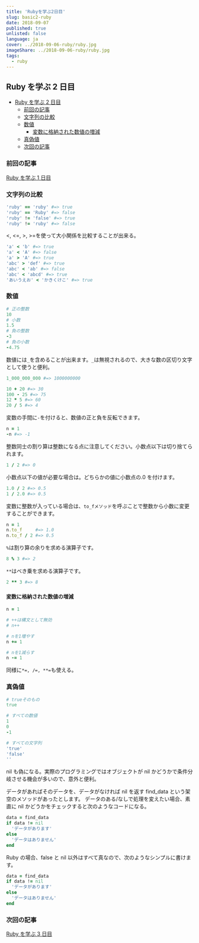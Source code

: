 ```yaml
---
title: 'Rubyを学ぶ2日目'
slug: basic2-ruby
date: 2018-09-07
published: true
unlisted: false
language: ja
cover: ../2018-09-06-ruby/ruby.jpg
imageShare: ../2018-09-06-ruby/ruby.jpg
tags:
  - ruby
---
```


## Ruby を学ぶ 2 日目

- [Ruby を学ぶ 2 日目](#ruby%E3%82%92%E5%AD%A6%E3%81%B6-2%E6%97%A5%E7%9B%AE)
  - [前回の記事](#%E5%89%8D%E5%9B%9E%E3%81%AE%E8%A8%98%E4%BA%8B)
  - [文字列の比較](#%E6%96%87%E5%AD%97%E5%88%97%E3%81%AE%E6%AF%94%E8%BC%83)
  - [数値](#%E6%95%B0%E5%80%A4)
    - [変数に格納された数値の増減](#%E5%A4%89%E6%95%B0%E3%81%AB%E6%A0%BC%E7%B4%8D%E3%81%95%E3%82%8C%E3%81%9F%E6%95%B0%E5%80%A4%E3%81%AE%E5%A2%97%E6%B8%9B)
  - [真偽値](#%E7%9C%9F%E5%81%BD%E5%80%A4)
  - [次回の記事](#%E6%AC%A1%E5%9B%9E%E3%81%AE%E8%A8%98%E4%BA%8B)

### 前回の記事

[Ruby を学ぶ 1 日目](https://yoshikawa.dev/basic-ruby/)

### 文字列の比較

```ruby
'ruby' == 'ruby' #=> true
'ruby' == 'Ruby' #=> false
'ruby' != 'false' #=> true
'ruby' != 'ruby' #=> false
```

<, <=, >, >=を使って大小関係を比較することが出来る。

```ruby
'a' < 'b' #=> true
'a' < 'A' #=> false
'a' > 'A' #=> true
'abc' > 'def' #=> true
'abc' < 'ab' #=> false
'abc' < 'abcd' #=> true
'あいうえお' < 'かきくけこ' #=> true
```

### 数値

```ruby
# 正の整数
10
# 小数
1.5
# 負の整数
-3
# 負の小数
-4.75
```

数値には`_`を含めることが出来ます。`_`は無視されるので、大きな数の区切り文字として使うと便利。

```ruby
1_000_000_000 #=> 1000000000
```

```ruby
10 + 20 #=> 30
100 - 25 #=> 75
12 * 5 #=> 60
20 / 5 #=> 4
```

変数の手間に`-`を付けると、数値の正と負を反転できます。

```ruby
n = 1
-n #=> -1
```

整数同士の割り算は整数になる点に注意してください。小数点以下は切り捨てられます。

```ruby
1 / 2 #=> 0
```

小数点以下の値が必要な場合は。どちらかの値に小数点の.0 を付けます。

```ruby
1.0 / 2 #=> 0.5
1 / 2.0 #=> 0.5
```

変数に整数が入っている場合は、`to_fメソッド`を呼ぶことで整数から小数に変更することができます。

```ruby
n = 1
n.to_f     #=> 1.0
n.to_f / 2 #=> 0.5
```

`%`は割り算の余りを求める演算子です。

```ruby
8 % 3 #=> 2
```

`**`はべき乗を求める演算子です。

```ruby
2 ** 3 #=> 8
```

#### 変数に格納された数値の増減

```ruby
n = 1

# ++は構文として無効
# n++

# nを1増やす
n += 1

# nを1減らす
n -= 1
```

同様に`*=, /=, **=`も使える。

### 真偽値

```ruby
# trueそのもの
true

# すべての数値
1
0
-1

# すべての文字列
'true'
'false'
''
```

nil も偽になる。実際のプログラミングではオブジェクトが nil かどうかで条件分岐させる機会が多いので、意外と便利。

データがあればそのデータを、データがなければ nil を返す find_data という架空のメソッドがあったとします。
データのある/なしで処理を変えたい場合、素直に nil かどうかをチェックすると次のようなコードになる。

```ruby
data = find_data
if data != nil
  'データがあります'
else
  'データはありません'
end
```

Ruby の場合、false と nil 以外はすべて真なので、次のようなシンプルに書けます。

```ruby
data = find_data
if data != nil
  'データがあります'
else
  'データはありません'
end
```

### 次回の記事

[Ruby を学ぶ 3 日目](https://yoshikawa.dev/basic3-ruby/)

